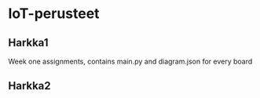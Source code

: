 # IoT-perusteet
## Harkka1 
Week one assignments, contains main.py and diagram.json for every board

## Harkka2
